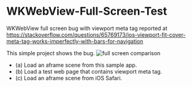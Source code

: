 # WKWebView-Full-Screen-Test
WKWebView full screen bug with viewport meta tag reported at https://stackoverflow.com/questions/65769173/ios-viewport-fit-cover-meta-tag-works-imperfectly-with-bars-for-navigation

This simple project shows the bug.
![full screen comparison](https://i.stack.imgur.com/bRN8y.png)
* (a) Load an aframe scene from this sample app.
* (b) Load a test web page that contains viewport meta tag.
* (c) Load an aframe scene from iOS Safari.
